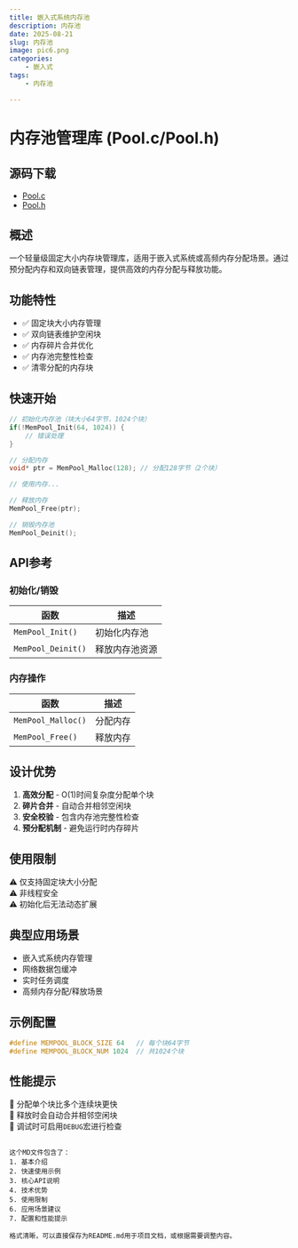 ```yaml
---
title: 嵌入式系统内存池
description: 内存池
date: 2025-08-21
slug: 内存池
image: pic6.png
categories:
    - 嵌入式
tags:
    - 内存池

---
```

# 内存池管理库 (Pool.c/Pool.h)

## 源码下载

- [Pool.c](/code/Pool/Pool.c)
- [Pool.h](/code/Pool/Pool.h)


## 概述
一个轻量级固定大小内存块管理库，适用于嵌入式系统或高频内存分配场景。通过预分配内存和双向链表管理，提供高效的内存分配与释放功能。

## 功能特性
- ✅ 固定块大小内存管理
- ✅ 双向链表维护空闲块
- ✅ 内存碎片合并优化
- ✅ 内存池完整性检查
- ✅ 清零分配的内存块

## 快速开始
```c
// 初始化内存池（块大小64字节，1024个块）
if(!MemPool_Init(64, 1024)) {
    // 错误处理
}

// 分配内存
void* ptr = MemPool_Malloc(128); // 分配128字节（2个块）

// 使用内存...

// 释放内存
MemPool_Free(ptr);

// 销毁内存池
MemPool_Deinit();
```

## API参考

### 初始化/销毁
| 函数               | 描述           |
| ------------------ | -------------- |
| `MemPool_Init()`   | 初始化内存池   |
| `MemPool_Deinit()` | 释放内存池资源 |

### 内存操作
| 函数               | 描述     |
| ------------------ | -------- |
| `MemPool_Malloc()` | 分配内存 |
| `MemPool_Free()`   | 释放内存 |

## 设计优势
1. **高效分配** - O(1)时间复杂度分配单个块
2. **碎片合并** - 自动合并相邻空闲块
3. **安全校验** - 包含内存池完整性检查
4. **预分配机制** - 避免运行时内存碎片

## 使用限制
⚠️ 仅支持固定块大小分配  
⚠️ 非线程安全  
⚠️ 初始化后无法动态扩展  

## 典型应用场景
- 嵌入式系统内存管理
- 网络数据包缓冲
- 实时任务调度
- 高频内存分配/释放场景

## 示例配置
```c
#define MEMPOOL_BLOCK_SIZE 64   // 每个块64字节
#define MEMPOOL_BLOCK_NUM 1024  // 共1024个块
```

## 性能提示
🔹 分配单个块比多个连续块更快  
🔹 释放时会自动合并相邻空闲块  
🔹 调试时可启用`DEBUG`宏进行检查
```

这个MD文件包含了：
1. 基本介绍
2. 快速使用示例
3. 核心API说明
4. 技术优势
5. 使用限制
6. 应用场景建议
7. 配置和性能提示

格式清晰，可以直接保存为README.md用于项目文档，或根据需要调整内容。